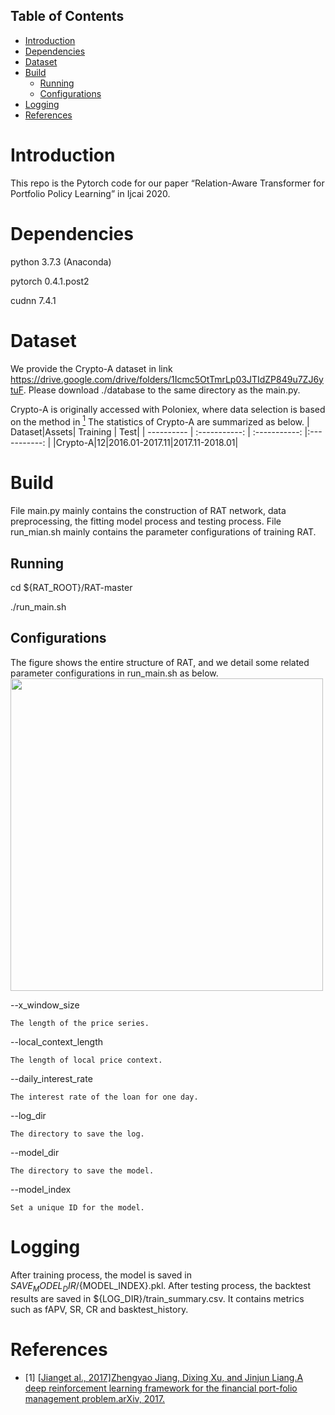 ## Table of Contents

- [Introduction](#introduction)
- [Dependencies](#dependencies)
- [Dataset](#dataset)
- [Build](#build)
	- [Running](#running)
	- [Configurations](#configurations)
- [Logging](#logging)
- [References](#references)




# Introduction

This repo is the Pytorch code for our paper “Relation-Aware Transformer for Portfolio Policy Learning” in Ijcai 2020.

# Dependencies
python 3.7.3 (Anaconda)

pytorch 0.4.1.post2

cudnn 7.4.1

# Dataset
We provide the Crypto-A dataset in link https://drive.google.com/drive/folders/1Icmc5OtTmrLp03JTIdZP849u7ZJ6ytuF. Please download ./database to the same directory as the main.py.

Crypto-A is originally accessed with Poloniex, where data selection is based on the method  in [<sup>1</sup>](#refer-anchor-1)
The statistics of Crypto-A are summarized as below. 
| Dataset|Assets| Training | Test|
| ---------- | :-----------:  | :-----------: |:-----------: |
|Crypto-A|12|2016.01-2017.11|2017.11-2018.01|


# Build
File main.py mainly contains the construction of RAT network, data preprocessing, the fitting model process and testing process. File run_mian.sh mainly contains the parameter configurations of training RAT.
 
## Running

cd ${RAT_ROOT}/RAT-master

./run_main.sh


## Configurations

The figure shows the entire structure of RAT, and we detail some related parameter configurations in run_main.sh as below.
<img width="500" height="500" src="https://github.com/Ivsxk/RAT/blob/master/RAT_structure.PNG"/>

--x_window_size

    The length of the price series.
    
--local_context_length

    The length of local price context.
    
--daily_interest_rate

    The interest rate of the loan for one day.
    
--log_dir

    The directory to save the log.
    
--model_dir

    The directory to save the model.
    
--model_index

    Set a unique ID for the model.

# Logging
After training process, the model is saved in ${SAVE_MODEL_DIR}/${MODEL_INDEX}.pkl.
After testing process, the backtest results are saved in ${LOG_DIR}/train_summary.csv. It contains metrics such as fAPV, SR, CR and basktest_history.

# References
<div id="refer-anchor-1"></div>

- [1] [[Jianget al., 2017]Zhengyao Jiang, Dixing Xu, and Jinjun Liang.A deep reinforcement learning framework for the financial port-folio management problem.arXiv, 2017.](http://xueshu.baidu.com/)

